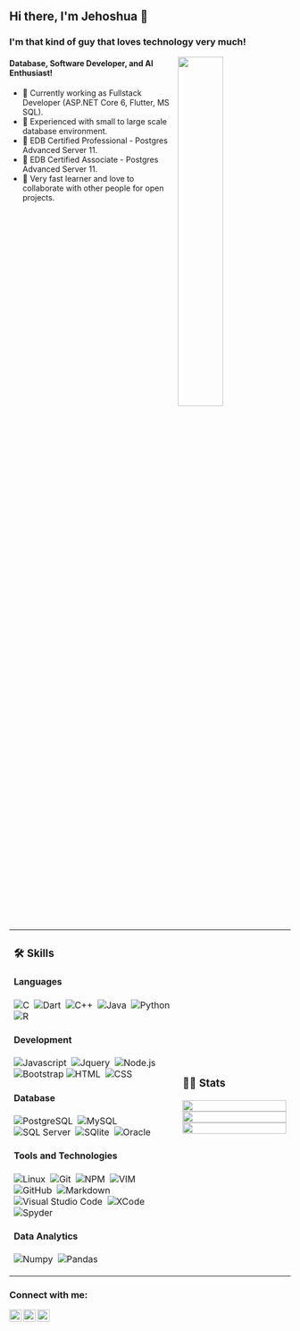 ## Hi there, I'm Jehoshua 👋

### I'm that kind of guy that loves technology very much!

<img src="https://user-images.githubusercontent.com/89788120/167628634-549d2bdd-609e-4275-85af-1e1974da64ca.gif" width="40%" align="right" />

#### Database, Software Developer, and AI Enthusiast!

- 🔭 Currently working as Fullstack Developer (ASP.NET Core 6, Flutter, MS SQL).
- 🌱 Experienced with small to large scale database environment.
- 📃 EDB Certified Professional - Postgres Advanced Server 11.
- 📃 EDB Certified Associate - Postgres Advanced Server 11.
- 👯 Very fast learner and love to collaborate with other people for open projects.

<table width="100%" >
 <tr>
    <td width="60%">
      
### 🛠️ Skills
#### Languages
![C](https://img.shields.io/badge/-C-05122A?style=flat&logo=C&logoColor=A8B9CC)&nbsp;
![Dart](https://img.shields.io/badge/-Dart-05122A?style=flat&logo=dart)&nbsp;
![C++](https://img.shields.io/badge/-C++-05122A?style=flat&logo=C%2B%2B&logoColor=00599C)&nbsp;
![Java](https://img.shields.io/badge/Java-%23150458.svg?style=flat&logo=java&logoColor=orange)&nbsp;
![Python](https://img.shields.io/badge/-Python-05122A?style=flat&logo=python)&nbsp;
![R](https://img.shields.io/badge/R-276DC3?style=flat&logo=r&logoColor=blue&color=0B2C4A)&nbsp;

#### Development
![Javascript](https://img.shields.io/badge/JavaScript-F7DF1E?style=flat&logo=javascript&logoColor=black)&nbsp;
![Jquery](https://img.shields.io/badge/jQuery-0769AD?style=flat&logo=jquery&logoColor=white)&nbsp;
![Node.js](https://img.shields.io/badge/-Node.js-05122A?style=flat&logo=node.js)&nbsp;
![Bootstrap](https://img.shields.io/badge/-Bootstrap-05122A?style=flat&logo=bootstrap&logoColor=563D7C)
![HTML](https://img.shields.io/badge/-HTML-05122A?style=flat&logo=HTML5)&nbsp;
![CSS](https://img.shields.io/badge/-CSS-05122A?style=flat&logo=CSS3&logoColor=1572B6)&nbsp;


#### Database
![PostgreSQL](https://img.shields.io/badge/PostgreSQL-316192?style=flat&logo=postgresql&logoColor=green)&nbsp;
![MySQL](https://img.shields.io/badge/MySQL-00000F?style=flat&logo=mysql&logoColor=white)&nbsp;
![SQL Server](https://img.shields.io/badge/SQLServer-316192?style=flat&logo=sqlserver&logoColor=green)&nbsp;
![SQlite](https://img.shields.io/badge/-SQlite-05122A?style=flat&logo=sqlite&logoColor=A8B9CC)&nbsp;
![Oracle](https://img.shields.io/badge/Oracle-316192?style=flat&logo=oracle&logoColor=green)&nbsp;


#### Tools and Technologies
![Linux](https://img.shields.io/badge/Linux-05122A?style=flat&logo=linux&logoColor=white)&nbsp;
![Git](https://img.shields.io/badge/-Git-05122A?style=flat&logo=git)&nbsp;
![NPM](https://img.shields.io/badge/npm-CB3837?style=flat&logo=npm&logoColor=white)&nbsp;
![VIM](https://img.shields.io/badge/VIM-%2311AB00.svg?&style=flat&logo=vim&logoColor=white)&nbsp;
![GitHub](https://img.shields.io/badge/-GitHub-05122A?style=flat&logo=github)&nbsp;
![Markdown](https://img.shields.io/badge/-Markdown-05122A?style=flat&logo=markdown)&nbsp;\
![Visual Studio Code](https://img.shields.io/badge/-Visual%20Studio%20Code-05122A?style=flat&logo=visual-studio-code&logoColor=007ACC)&nbsp;
![XCode](https://img.shields.io/badge/-XCode-05122A?style=flat&logo=XCode)&nbsp;
![Spyder](https://img.shields.io/badge/-Spyder-05122A?style=flat&logo=Spyder)&nbsp;

#### Data Analytics 
![Numpy](https://img.shields.io/badge/Numpy-777BB4?style=flat&logo=numpy&logoColor=white)&nbsp;
![Pandas](https://img.shields.io/badge/Pandas-2C2D72?style=flat&logo=pandas&logoColor=white)&nbsp;<!-- ![Docker](https://img.shields.io/badge/Docker-2CA5E0?style=flat&logo=docker&logoColor=white)&nbsp; -->
</td>
    <td>
      
### 📄📜 Stats

<p align="center">
  <img width="100%" src="https://github-readme-stats.vercel.app/api?username=jehoshuapratama&theme=algolia&show_icons=true&bg_color=transparent&title_color=navy&text_color=black&count_private=true" />
 </br>
  <img width="100%" src="https://github-readme-streak-stats.herokuapp.com/?user=jehoshuapratama&count_private=true"/>
 </br>
  <img width="100%" src="https://github-readme-stats.vercel.app/api/top-langs/?username=jehoshuapratama&exclude_repo=Portfolio,HomePal&langs_count=7&layout=compact&bg_color=transparent&count_private=true" />
</p>

 </td>
 </tr>
</table>

### Connect with me:

[<img align="left" alt="codeSTACKr | LinkedIn" width="22px" src="https://cdn.jsdelivr.net/npm/simple-icons@v3/icons/linkedin.svg" />][linkedin]
[<img align="left" alt="codeSTACKr | Instagram" width="22px" src="https://cdn.jsdelivr.net/npm/simple-icons@v3/icons/instagram.svg" />][instagram]
[<img align="left" alt="codeSTACKr | Youtube" width="22px" src="https://cdn.jsdelivr.net/npm/simple-icons@v3/icons/youtube.svg" />][youtube]

<br />

[instagram]: https://instagram.com/jehoshua.pratama
[linkedin]: https://www.linkedin.com/in/jehoshuahankypratama/
[youtube]: https://www.youtube.com/channel/UCOLgkjGh6pwOW9MTF-KYlPA/featured

